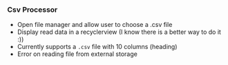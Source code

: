 ### Csv Processor
* Open file manager and allow user to choose a .csv file
* Display read data in a recyclerview (I know there is a better way to do it :))
* Currently supports a `.csv` file with 10 columns (heading)
* Error on reading file from external storage